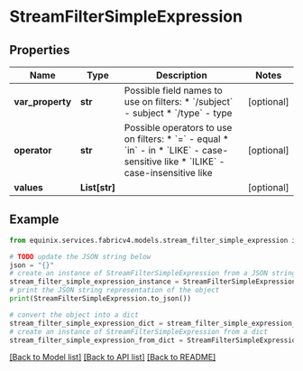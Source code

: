 # StreamFilterSimpleExpression


## Properties

Name | Type | Description | Notes
------------ | ------------- | ------------- | -------------
**var_property** | **str** | Possible field names to use on filters:  * &#x60;/subject&#x60; - subject  * &#x60;/type&#x60; - type  | [optional] 
**operator** | **str** | Possible operators to use on filters:  * &#x60;&#x3D;&#x60; - equal  * &#x60;in&#x60; - in  * &#x60;LIKE&#x60; - case-sensitive like  * &#x60;ILIKE&#x60; - case-insensitive like  | [optional] 
**values** | **List[str]** |  | [optional] 

## Example

```python
from equinix.services.fabricv4.models.stream_filter_simple_expression import StreamFilterSimpleExpression

# TODO update the JSON string below
json = "{}"
# create an instance of StreamFilterSimpleExpression from a JSON string
stream_filter_simple_expression_instance = StreamFilterSimpleExpression.from_json(json)
# print the JSON string representation of the object
print(StreamFilterSimpleExpression.to_json())

# convert the object into a dict
stream_filter_simple_expression_dict = stream_filter_simple_expression_instance.to_dict()
# create an instance of StreamFilterSimpleExpression from a dict
stream_filter_simple_expression_from_dict = StreamFilterSimpleExpression.from_dict(stream_filter_simple_expression_dict)
```
[[Back to Model list]](../README.md#documentation-for-models) [[Back to API list]](../README.md#documentation-for-api-endpoints) [[Back to README]](../README.md)


